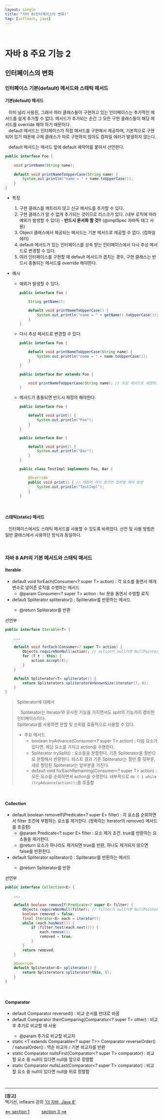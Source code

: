 ```yaml
---
layout: single
title: "자바 8(인터페이스의 변화)"
tag: [inflearn, java]
---
```


<br>

# 자바 8 주요 기능 2

## 인터페이스의 변화

### 인터페이스 기본(default) 메서드와 스태틱 메서드

#### 기본(default) 메서드

&nbsp;&nbsp; 이미 널리 사용된, 그래서 여러 클래스들이 구현하고 있는 인터페이스는 추가적인 메서드를 쉽게 추가할 수 없다.
메서드가 추가되는 순간 그 모든 구현 클래스들이 해당 메서드를 override 해야 하기 때문이다.  
&nbsp;&nbsp; default 메서드는 인터페이스가 직접 메서드를 구현해서 제공하며, 기본적으로 구현되어 있기 때문에 구체 클래스가 따로 구현하지 않아도 컴파일 에러가 발생하지 않는다.

&nbsp;&nbsp; default 메서드는 메서드 앞에 default 예약어를 붙혀서 선언한다.

```java
public interface Foo {
    
    void printName(String name);
    
    default void printNameToUpperCase(String name) {
        System.out.println("name = " + name.toUpperCase());
    }
}
```

- 특징
  1. 구현 클래스를 깨트리지 않고 신규 메서드를 추가할 수 있다.
  2. 구현 클래스가 알 수 없게 추가되는 것이므로 리스크가 있다. (내부 로직에 따라 예외가 발생할 수 있다) - **반드시 문서화 할 것!!** (@implSpec 자바독 태그 사용)
  3. Object 클래스에서 제공되는 메서드는 기본 메서드로 제공할 수 없다. (컴파일 에러)
  4. default 메서드가 있는 인터페이스를 상속 받는 인터페이스에서 다시 추상 메서드로 변경할 수 있다.
  5. 여러 인터페이스를 구현할 때 default 메서드가 겹치는 경우, 구현 클래스는 반드시 충돌되는 메서드를 override 해야한다.

- 예시
  - 예외가 발생할 수 있다.
    ```java
    public interface Foo {
    
        String getName();
    
        default void printNameToUpperCase() {
            System.out.println("name = " + getName().toUpperCase()); // getName()이 null을 반환할 경우 NullPointerException 발생!
        }
    }
    ```
  - 다시 추상 메서드로 변경할 수 있다.
    ```java
    public interface Foo {
    
        default void printNameToUpperCase(String name) {
            System.out.println("name = " + name.toUpperCase());
        }
    }
    
    public interface Bar extends Foo {
    
        void printNameToUpperCase(String name); // 추상 메서드로 재정의. Bar를 구현한 클래스는 이 메서드를 재정의 해야한다.
    }
    ```
  - 메서드가 충돌되면 반드시 재정의 해야한다.
    ```java
    public interface Foo {
    
        default void print() {
            System.out.println("Foo");
        }
    }
    
    public interface Bar {
    
        default void print() {
            System.out.println("Bar");
        }
    }
    
    public class TestImpl implements Foo, Bar {
    
        @Override
        public void print() { // 재정의 하지 않으면 컴파일 에러 발생
            System.out.println("TestImpl");
        }
    }
    ```

<br>

#### 스태틱(static) 메서드

&nbsp;&nbsp; 인터페이스에서도 스태틱 메서드를 사용할 수 있도록 바뀌었다. 선언 및 사용 방법은 일반 클래스에서 사용하던 방식과 동일하다.

<br>

### 자바 8 API의 기본 메서드와 스태틱 메서드

#### Iterable

- default void forEach(Consumer<? super T> action) : 각 요소를 돌면서 매개변수로 넣어준 로직을 수행하는 메서드
  - @param Consumer<? super T> action : for 문을 돌면서 수행할 로직
- default Spliterator<T> spliterator() : Spliterator를 반환하는 메서드
  - @return Spliterator를 반환

선언부

```java
public interface Iterable<T> {

    ...

    default void forEach(Consumer<? super T> action) {
        Objects.requireNonNull(action); // action이 null이면 NullPointerException 발생
        for (T t : this) {
            action.accept(t);
        }
    }

    default Spliterator<T> spliterator() {
        return Spliterators.spliteratorUnknownSize(iterator(), 0);
    }
}
```

> Spliterator에 대해서
> 
> &nbsp;&nbsp; Spliterator는 Iterator와 유사한 기능을 가지면서도 split의 기능까지 겸비한 인터페이스이다.  
> Spliterator를 사용하면 분할 및 순회를 효율적으로 사용할 수 있다.
> 
> - 주요 메서드
>   - boolean tryAdvance(Consumer<? super T> action) : 다음 요소가 있다면, 해당 요소를 가지고 action을 수행한다.
>   - Spliterator<T> trySplit() : 요소들을 분할한다. 기존 Spliterator을 절반으로 분할해서 반환한다. 테스트 결과 기존 Spliterator는 절반 중 뒷부분, 새로 할당된 Spliterator는 앞부분을 가진다.
>   - default void forEachRemaining(Consumer<? super T> action) : 모든 요소를 순회하면서 action을 수행한다. 내부적으로 `do { } while (tryAdvance(action));`을 호출함

<br>

#### Collection

- default boolean removeIf(Predicate<? super E> filter) : 각 요소를 순회하면서 filter 조건에 부합하는 요소를 제거한다. (정확히는 Iterator의 remove() 메서드를 호출함)
  - @param Predicate<? super E> filter : 요소 제거 조건. true를 반환하는 요소들을 제거한다.
  - @return 요소가 하나라도 제거되면 true를 반환, 하나도 제거되지 않으면 false를 반환한다.
- default Spliterator<E> spliterator() : Spliterator를 반환하는 메서드
  - @return Spliterator를 반환

선언부

```java
public interface Collection<E> {

    ...

    default boolean removeIf(Predicate<? super E> filter) {
        Objects.requireNonNull(filter); // filter가 null이면 NullPointerException 발생
        boolean removed = false;
        final Iterator<E> each = iterator();
        while (each.hasNext()) {
            if (filter.test(each.next())) {
                each.remove();
                removed = true;
            }
        }
        return removed;
    }

    @Override
    default Spliterator<E> spliterator() {
        return Spliterators.spliterator(this, 0);
    }
}
```

<br>

#### Comparator

- default Comparator<T> reversed() : 비교 순서를 반대로 바꿈
- default Comparator<T> thenComparing(Comparator<? super T> other) : 비교 후 추가로 비교할 때 사용
  - @param 추가로 비교할 비교자
- static <T extends Comparable<? super T>> Comparator<T> reverseOrder() / naturalOrder() : 역순 비교자 / 기본 비교자를 반환
- static <T> Comparator<T> nullsFirst(Comparator<? super T> comparator) : 비교할 요소 중 null이 있다면 null을 앞으로 정렬함
- static <T> Comparator<T> nullsLast(Comparator<? super T> comparator) : 비교할 요소 중 null이 있다면 null을 뒤로 정렬함

<br>

___

**[참고]**  
백기선, inflearn 강의 ['더 자바, Java 8'](https://www.inflearn.com/course/the-java-java8/dashboard)

[<== section 1](/the-java-8-section-1) &nbsp;&nbsp;&nbsp;&nbsp;&nbsp;&nbsp;&nbsp;&nbsp; [section 3 ==>](/the-java-8-section-3)